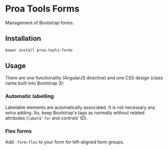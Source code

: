 # Proa Tools Forms

Management of Bootstrap forms.

## Installation

```bash
bower install proa-tools-forms
```

## Usage

There are one functionality (AngularJS directive) and one CSS design (class name built into Bootstrap 3):

### Automatic labelling

Labelable elements are automatically associated. It is not necessary any extra adding. So, keep Bootstrap's tags as normally without related attributes (`label`s' `for` and controls' ID).

### Flex forms

Add `.form-flex` to your form for left-aligned form groups.